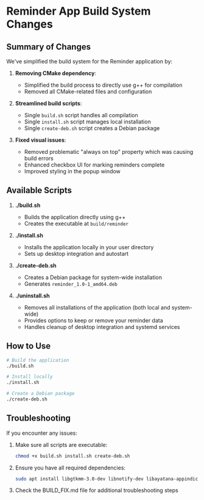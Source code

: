 # Reminder App Build System Changes

## Summary of Changes

We've simplified the build system for the Reminder application by:

1. **Removing CMake dependency**:
   - Simplified the build process to directly use g++ for compilation
   - Removed all CMake-related files and configuration

2. **Streamlined build scripts**:
   - Single `build.sh` script handles all compilation
   - Single `install.sh` script manages local installation
   - Single `create-deb.sh` script creates a Debian package

3. **Fixed visual issues**:
   - Removed problematic "always on top" property which was causing build errors
   - Enhanced checkbox UI for marking reminders complete
   - Improved styling in the popup window

## Available Scripts

1. **./build.sh**
   - Builds the application directly using g++
   - Creates the executable at `build/reminder`

2. **./install.sh**
   - Installs the application locally in your user directory
   - Sets up desktop integration and autostart

3. **./create-deb.sh**
   - Creates a Debian package for system-wide installation
   - Generates `reminder_1.0-1_amd64.deb`

4. **./uninstall.sh**
   - Removes all installations of the application (both local and system-wide)
   - Provides options to keep or remove your reminder data
   - Handles cleanup of desktop integration and systemd services

## How to Use

```bash
# Build the application
./build.sh

# Install locally
./install.sh

# Create a Debian package
./create-deb.sh
```

## Troubleshooting

If you encounter any issues:

1. Make sure all scripts are executable:
   ```bash
   chmod +x build.sh install.sh create-deb.sh
   ```

2. Ensure you have all required dependencies:
   ```bash
   sudo apt install libgtkmm-3.0-dev libnotify-dev libayatana-appindicator3-dev libsqlite3-dev build-essential
   ```

3. Check the BUILD_FIX.md file for additional troubleshooting steps
